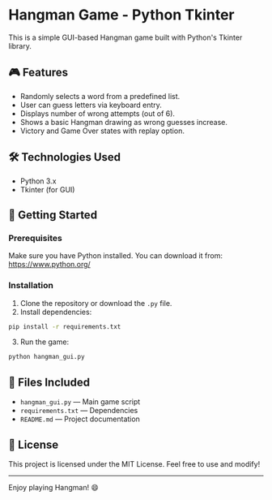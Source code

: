 # Hangman Game - Python Tkinter

This is a simple GUI-based Hangman game built with Python's Tkinter library.

## 🎮 Features

- Randomly selects a word from a predefined list.
- User can guess letters via keyboard entry.
- Displays number of wrong attempts (out of 6).
- Shows a basic Hangman drawing as wrong guesses increase.
- Victory and Game Over states with replay option.

## 🛠 Technologies Used

- Python 3.x
- Tkinter (for GUI)

## 🚀 Getting Started

### Prerequisites

Make sure you have Python installed. You can download it from: https://www.python.org/

### Installation

1. Clone the repository or download the `.py` file.
2. Install dependencies:

```bash
pip install -r requirements.txt
```

3. Run the game:

```bash
python hangman_gui.py
```

## 📁 Files Included

- `hangman_gui.py` — Main game script
- `requirements.txt` — Dependencies
- `README.md` — Project documentation


## 📄 License

This project is licensed under the MIT License. Feel free to use and modify!

---

Enjoy playing Hangman! 😄
